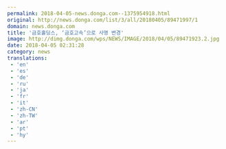 ```yaml
---
permalink: 2018-04-05-news.donga.com--1375954918.html
original: http://news.donga.com/list/3/all/20180405/89471997/1
domain: news.donga.com
title: '금호홀딩스, ‘금호고속’으로 사명 변경'
image: http://dimg.donga.com/wps/NEWS/IMAGE/2018/04/05/89471923.2.jpg
date: 2018-04-05 02:31:28
category: news
translations: 
 - 'en'
 - 'es'
 - 'de'
 - 'ru'
 - 'ja'
 - 'fr'
 - 'it'
 - 'zh-CN'
 - 'zh-TW'
 - 'ar'
 - 'pt'
 - 'hy'
---
```


